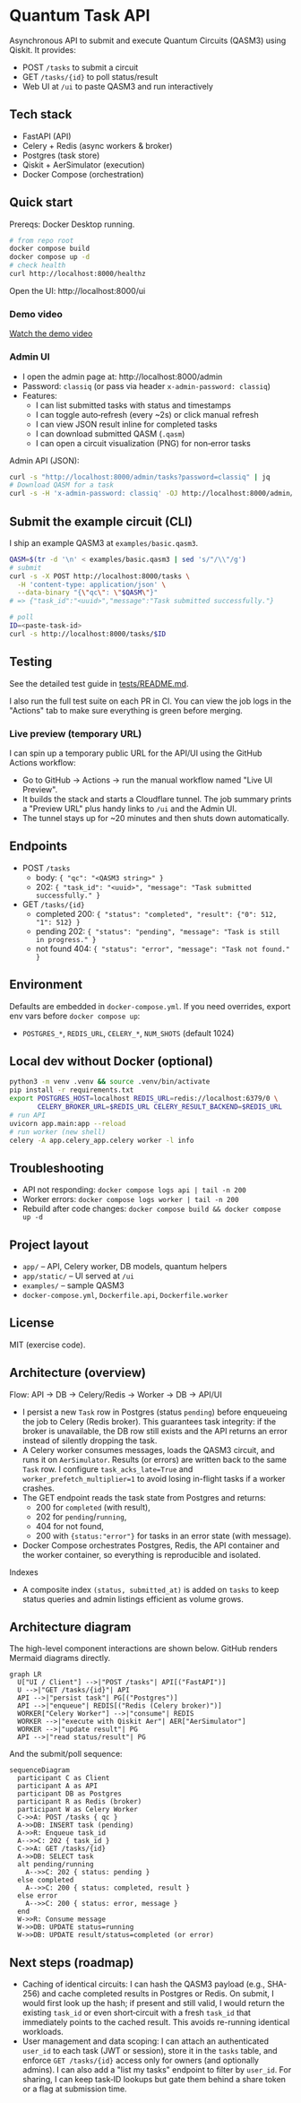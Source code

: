 # Quantum Task API

Asynchronous API to submit and execute Quantum Circuits (QASM3) using Qiskit. It provides:
- POST `/tasks` to submit a circuit
- GET `/tasks/{id}` to poll status/result
- Web UI at `/ui` to paste QASM3 and run interactively

## Tech stack
- FastAPI (API)
- Celery + Redis (async workers & broker)
- Postgres (task store)
- Qiskit + AerSimulator (execution)
- Docker Compose (orchestration)

## Quick start

Prereqs: Docker Desktop running.

```bash
# from repo root
docker compose build
docker compose up -d
# check health
curl http://localhost:8000/healthz
```

Open the UI: http://localhost:8000/ui

### Demo video

[Watch the demo video](examples/ClassiqDemoVideo.mov)


### Admin UI

- I open the admin page at: http://localhost:8000/admin
- Password: `classiq` (or pass via header `x-admin-password: classiq`)
- Features:
  - I can list submitted tasks with status and timestamps
  - I can toggle auto‑refresh (every ~2s) or click manual refresh
  - I can view JSON result inline for completed tasks
  - I can download submitted QASM (`.qasm`)
  - I can open a circuit visualization (PNG) for non‑error tasks

Admin API (JSON):

```bash
curl -s "http://localhost:8000/admin/tasks?password=classiq" | jq
# Download QASM for a task
curl -s -H 'x-admin-password: classiq' -OJ http://localhost:8000/admin/tasks/<TASK_ID>/qasm3
```

## Submit the example circuit (CLI)

I ship an example QASM3 at `examples/basic.qasm3`.

```bash
QASM=$(tr -d '\n' < examples/basic.qasm3 | sed 's/"/\\"/g')
# submit
curl -s -X POST http://localhost:8000/tasks \
  -H 'content-type: application/json' \
  --data-binary "{\"qc\": \"$QASM\"}"
# => {"task_id":"<uuid>","message":"Task submitted successfully."}

# poll
ID=<paste-task-id>
curl -s http://localhost:8000/tasks/$ID
```

## Testing

See the detailed test guide in [tests/README.md](tests/README.md).

I also run the full test suite on each PR in CI. You can view the job logs in the "Actions" tab to make sure everything is green before merging.

### Live preview (temporary URL)

I can spin up a temporary public URL for the API/UI using the GitHub Actions workflow:

- Go to GitHub → Actions → run the manual workflow named "Live UI Preview".
- It builds the stack and starts a Cloudflare tunnel. The job summary prints a "Preview URL" plus handy links to `/ui` and the Admin UI.
- The tunnel stays up for ~20 minutes and then shuts down automatically.

## Endpoints
- POST `/tasks`
  - body: `{ "qc": "<QASM3 string>" }`
  - 202: `{ "task_id": "<uuid>", "message": "Task submitted successfully." }`
- GET `/tasks/{id}`
  - completed 200: `{ "status": "completed", "result": {"0": 512, "1": 512} }`
  - pending 202: `{ "status": "pending", "message": "Task is still in progress." }`
  - not found 404: `{ "status": "error", "message": "Task not found." }`

## Environment
Defaults are embedded in `docker-compose.yml`. If you need overrides, export env vars before `docker compose up`:
- `POSTGRES_*`, `REDIS_URL`, `CELERY_*`, `NUM_SHOTS` (default 1024)

## Local dev without Docker (optional)
```bash
python3 -m venv .venv && source .venv/bin/activate
pip install -r requirements.txt
export POSTGRES_HOST=localhost REDIS_URL=redis://localhost:6379/0 \
       CELERY_BROKER_URL=$REDIS_URL CELERY_RESULT_BACKEND=$REDIS_URL
# run API
uvicorn app.main:app --reload
# run worker (new shell)
celery -A app.celery_app.celery worker -l info
```

## Troubleshooting
- API not responding: `docker compose logs api | tail -n 200`
- Worker errors: `docker compose logs worker | tail -n 200`
- Rebuild after code changes: `docker compose build && docker compose up -d`

## Project layout
- `app/` – API, Celery worker, DB models, quantum helpers
- `app/static/` – UI served at `/ui`
- `examples/` – sample QASM3
- `docker-compose.yml`, `Dockerfile.api`, `Dockerfile.worker`


## License
MIT (exercise code).

## Architecture (overview)

Flow: API → DB → Celery/Redis → Worker → DB → API/UI

- I persist a new `Task` row in Postgres (status `pending`) before enqueueing the job to Celery (Redis broker). This guarantees task integrity: if the broker is unavailable, the DB row still exists and the API returns an error instead of silently dropping the task.
- A Celery worker consumes messages, loads the QASM3 circuit, and runs it on `AerSimulator`. Results (or errors) are written back to the same `Task` row. I configure `task_acks_late=True` and `worker_prefetch_multiplier=1` to avoid losing in-flight tasks if a worker crashes.
- The GET endpoint reads the task state from Postgres and returns:
  - 200 for `completed` (with result),
  - 202 for `pending`/`running`,
  - 404 for not found,
  - 200 with `{status:"error"}` for tasks in an error state (with message).
- Docker Compose orchestrates Postgres, Redis, the API container and the worker container, so everything is reproducible and isolated.

Indexes

- A composite index `(status, submitted_at)` is added on `tasks` to keep status queries and admin listings efficient as volume grows.

## Architecture diagram

The high-level component interactions are shown below. GitHub renders Mermaid diagrams directly.

```mermaid
graph LR
  U["UI / Client"] -->|"POST /tasks"| API[("FastAPI")]
  U -->|"GET /tasks/{id}"| API
  API -->|"persist task"| PG[("Postgres")]
  API -->|"enqueue"| REDIS[("Redis (Celery broker)")]
  WORKER["Celery Worker"] -->|"consume"| REDIS
  WORKER -->|"execute with Qiskit Aer"| AER["AerSimulator"]
  WORKER -->|"update result"| PG
  API -->|"read status/result"| PG
```

And the submit/poll sequence:

```mermaid
sequenceDiagram
  participant C as Client
  participant A as API
  participant DB as Postgres
  participant R as Redis (broker)
  participant W as Celery Worker
  C->>A: POST /tasks { qc }
  A->>DB: INSERT task (pending)
  A->>R: Enqueue task_id
  A-->>C: 202 { task_id }
  C->>A: GET /tasks/{id}
  A->>DB: SELECT task
  alt pending/running
    A-->>C: 202 { status: pending }
  else completed
    A-->>C: 200 { status: completed, result }
  else error
    A-->>C: 200 { status: error, message }
  end
  W->>R: Consume message
  W->>DB: UPDATE status=running
  W->>DB: UPDATE result/status=completed (or error)
```

## Next steps (roadmap)

- Caching of identical circuits: I can hash the QASM3 payload (e.g., SHA-256) and cache completed results in Postgres or Redis. On submit, I would first look up the hash; if present and still valid, I would return the existing `task_id` or even short‑circuit with a fresh `task_id` that immediately points to the cached result. This avoids re-running identical workloads.
- User management and data scoping: I can attach an authenticated `user_id` to each task (JWT or session), store it in the `tasks` table, and enforce `GET /tasks/{id}` access only for owners (and optionally admins). I can also add a "list my tasks" endpoint to filter by `user_id`. For sharing, I can keep task‑ID lookups but gate them behind a share token or a flag at submission time.
